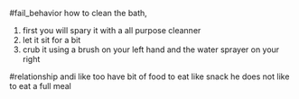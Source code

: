 
#fail_behavior 
how to clean the bath, 
1. first you will spary it with a all purpose cleanner 
2. let it sit for a bit  
3. crub it using a brush on your left hand and the water sprayer on your right 



#relationship 
andi like too have bit of food to eat like snack  he does not like to eat a full meal 


